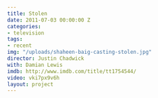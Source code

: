 ```yaml
---
title: Stolen
date: 2011-07-03 00:00:00 Z
categories:
- television
tags:
- recent
img: "/uploads/shaheen-baig-casting-stolen.jpg"
director: Justin Chadwick
with: Damian Lewis
imdb: http://www.imdb.com/title/tt1754544/
video: vki7px9v6h
layout: project
---
```


